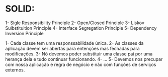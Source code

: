 # SOLID:
1- Sigle Responsibility Principle
2- Open/Closed Principle
3- Liskov Suibstituition Principle
4- Interface Segregation Principle
5- Dependency Inversion Principle

1- Cada classe tem uma responssabilidade única.
2- As classes da aplicação devem ser abertas para entenções mas fechadas
   para modificações.
3- Nó devemos poder substituir uma classe pai por uma herança dela e tudo 
   continuar funcionando.
4- ...
5- Devemos nos precupar com nossa aplicação e regra de negócio e não com 
   funções de serviços externos.